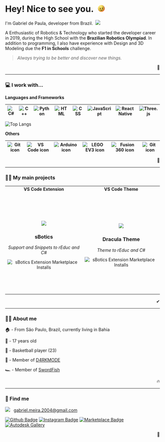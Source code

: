 # Hey! Nice to see you.&nbsp; <img height=23 src="./animation.gif">

I'm Gabriel de Paula, developer from Brazil.&nbsp; <img height="13px" src="https://upload.wikimedia.org/wikipedia/commons/thumb/0/05/Flag_of_Brazil.svg/125px-Flag_of_Brazil.svg.png"/>

A Enthusiastic of Robotics & Technology who started the developer career in 2019, during the High School with the **Brazilian Robotics Olympiad**. In addition to programming, I also have experience with Design and 3D Modeling due the **F1 in Schools** challenge.

> *Always trying to be better and discover new things.*

<p align="right">🤖</p>

---

### 💻 I work with...
  
  **Languages and Frameworks**

  | <img src="https://cdn.svgporn.com/logos/c-sharp.svg" alt="C#" height=50 width=40> | <img src="https://cdn.svgporn.com/logos/c-plusplus.svg" alt="C++" height=50 width=40> | <img src="https://cdn.svgporn.com/logos/python.svg" alt="Python" height=50 width=40> | <img src="https://cdn.svgporn.com/logos/html-5.svg" alt="HTML" height=45 width=40> | <img src="https://cdn.svgporn.com/logos/css-3.svg" alt="CSS" height=45 width=40> | <img src="https://cdn.svgporn.com/logos/javascript.svg" alt="JavaScript" height=50 width=40> |  <img src="https://cdn.svgporn.com/logos/react.svg" alt="React Native" height=50 width=40> | <img src="https://raw.githubusercontent.com/mrdoob/three.js/38bf5f47a8c01a1d12d16a41b4097dc9ee31daad/files/icon.svg" alt="Three.js" height=50 width=40> |
  |:---:|:---:|:---:|:---:|:---:|:---:|:---:|:---:|

  ![Top Langs](https://github-readme-stats.vercel.app/api/top-langs/?username=gabrieldp23&hide=Shell&layout=compact)

  **Others**

  | <img width=28.9 src="https://cdn.svgporn.com/logos/git-icon.svg" alt="Git icon"> | <img width=28.9 src="https://cdn.svgporn.com/logos/visual-studio-code.svg" alt="VS Code icon"> | <img width=28.9 src="https://brandslogos.com/wp-content/uploads/images/large/arduino-logo-1.png" alt="Arduino icon"> | <img width=28.9 src="https://www.logolynx.com/images/logolynx/dc/dce92a35d363f89b76bdf43a5776e2c4.jpeg" alt="LEGO EV3 icon">  | <img width=28.9 src="https://damassets.autodesk.net/content/dam/autodesk/social-media/badges/2019/fusion-360-icon-400px.png" alt="Fusion 360 icon"> | <img width=28.9 src="https://img.icons8.com/color/452/blender-3d.png" alt="Git icon"> |
  |:---:|:---:|:---:|:---:|:---:|:---:|

  <p align="right">🌱</p>

---

### 👨‍💻 My main projects

<table>
    <tr align=center>
        <td><strong>VS Code Extension</strong></td>
        <td><strong>VS Code Theme</strong></td>
    </tr>
    <tr align=center>
        <td width=325 height=325>
            <p></p>
            <a href="https://marketplace.visualstudio.com/items?itemName=sbotics-simulator.sbotics-extension">
                <img height=110 src="https://sbotics-simulator.gallerycdn.vsassets.io/extensions/sbotics-simulator/sbotics-extension/1.0.4/1621730765308/Microsoft.VisualStudio.Services.Icons.Default">
            </a>   
            <h3>sBotics</h3>
            <p><i>Support and Snippets to rEduc and C#</i></p>
            <img alt="sBotics Extension Marketplace Installs" src="https://img.shields.io/visual-studio-marketplace/i/sbotics-simulator.sbotics-extension?color=blue&label=DOWNLOADS&style=for-the-badge">
        </td>
        <td width="325">
            <p></p>
            <a href="https://marketplace.visualstudio.com/items?itemName=Gabrieldp-dev.reduc-csharp-dracula#review-details">
                <img height=110 src="https://gabrieldp-dev.gallerycdn.vsassets.io/extensions/gabrieldp-dev/reduc-csharp-dracula/1.0.2/1618618736429/Microsoft.VisualStudio.Services.Icons.Default">
            </a>   
            <h3>Dracula Theme</h3>
            <p><i>Theme to rEduc and C#</i></p>
            <img alt="sBotics Extension Marketplace Installs" src="https://img.shields.io/visual-studio-marketplace/i/gabrieldp-dev.reduc-csharp-dracula?color=blue&label=DOWNLOADS&style=for-the-badge">
        </td>
    </tr>
</table>

<p align="right">✔</p>

---

### 🙋‍♂️ About me

🏠 - From São Paulo, Brazil, currently living in Bahia

👶 - 17 years old

🏀 - Basketball player (23)

🤖 - Member of <a href="https://github.com/D4RKMODE">D4RKMODE</a>

🏎 - Member of <a href="https://www.instagram.com/swordfish.vca/">SwordFish</a>

<p align="right">🔥</p>

---

### 🔎 Find me

<img height=11 src="https://upload.wikimedia.org/wikipedia/commons/thumb/7/7e/Gmail_icon_%282020%29.svg/512px-Gmail_icon_%282020%29.svg.png">&nbsp;&nbsp; gabriel.meira.2004@gmail.com

[![Github Badge](https://img.shields.io/badge/-Github-232323?style=for-the-badge&logo=Github&logoColor=white)](https://github.com/gabrieldp23)
[![Instagram Badge](https://img.shields.io/badge/Instagram-E4405F?style=for-the-badge&logo=instagram&logoColor=white)](https://www.instagram.com/gabs_dp_/)
[![Marketplace Badge](https://img.shields.io/badge/VS%20Code%20Marketplace-blue?style=for-the-badge&logo=VisualStudioCode)](https://marketplace.visualstudio.com/publishers/Gabrieldp-dev)
[![Autodesk Gallery](https://img.shields.io/badge/Autodesk%20Gallery-succes?style=for-the-badge&logo=Autodesk&logoColor=white)](https://gallery.autodesk.com/users/3WM6R3R9PCV8)

<p align="right">👤</p>

